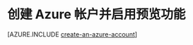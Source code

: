 <properties 
	pageTitle="Python 创建帐户" 
	description="在 Azure 上创建帐户。" 
	documentationCenter="python" 
	services="" 
	authors="huguesv" 
	manager="wpickett" 
	editor="jimbe"/>

<tags 
	ms.service="multiple" 
    	ms.date="06/03/2015"
	wacn.date="10/3/2015"/>

# 创建 Azure 帐户并启用预览功能

[AZURE.INCLUDE [create-an-azure-account](../includes/create-an-azure-account.md)]

<!---HONumber=71-->